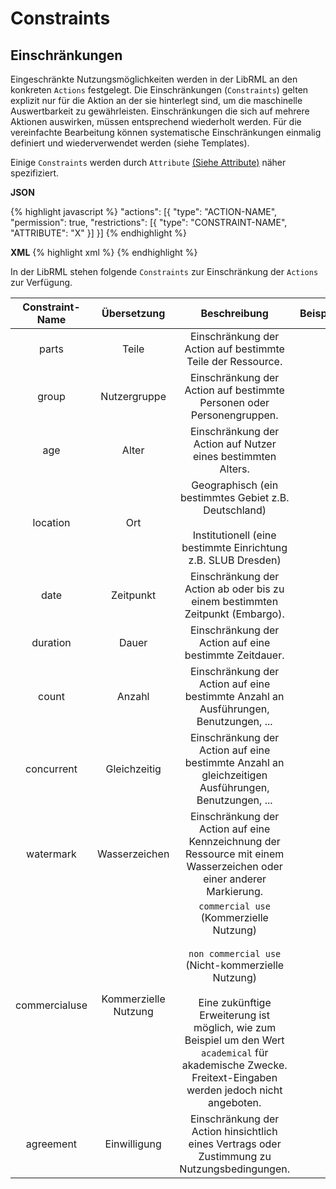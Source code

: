 # Constraints
## Einschränkungen

Eingeschränkte Nutzungsmöglichkeiten werden in der LibRML an den konkreten `Actions` festgelegt. Die Einschränkungen (`Constraints`) gelten explizit nur für die Aktion an der sie hinterlegt sind, um die maschinelle Auswertbarkeit zu gewährleisten. Einschränkungen die sich auf mehrere Aktionen auswirken, müssen entsprechend wiederholt werden. Für die vereinfachte Bearbeitung können systematische Einschränkungen einmalig definiert und wiederverwendet werden (siehe Templates).

Einige `Constraints` werden durch `Attribute` [(Siehe Attribute)](attributes.markdown) näher spezifiziert.

**JSON**

{% highlight javascript %}
"actions": [{
    "type": "ACTION-NAME",
    "permission": true,
    "restrictions": [{
        "type": "CONSTRAINT-NAME",
        "ATTRIBUTE": "X"
     }]
}]
{% endhighlight %}

**XML**
{% highlight xml %}
<action type="ACTION-NAME" permission="true">
  <restriction type="CONSTRAINT-NAME" ATTRIBUTE="X"/>
</action>
{% endhighlight %}

In der LibRML stehen folgende `Constraints` zur Einschränkung der `Actions` zur Verfügung.

| Constraint-Name | Übersetzung | Beschreibung | Beispiel |
| :--------------:| :---------: | :----------: |:-------: |
| parts | Teile | Einschränkung der Action auf bestimmte Teile der Ressource. | |
| group | Nutzergruppe | Einschränkung der Action auf bestimmte Personen oder Personengruppen. | |
| age | Alter | Einschränkung der Action auf Nutzer eines bestimmten Alters. | |
| location | Ort | Geographisch (ein bestimmtes Gebiet z.B. Deutschland)<br/><br/>Institutionell (eine bestimmte Einrichtung z.B. SLUB Dresden) | |
| date | Zeitpunkt | Einschränkung der Action ab oder bis zu einem bestimmten Zeitpunkt (Embargo). | |
| duration | Dauer | Einschränkung der Action auf eine bestimmte Zeitdauer. | |
| count | Anzahl | Einschränkung der Action auf eine bestimmte Anzahl an Ausführungen, Benutzungen, ... | |
| concurrent | Gleichzeitig | Einschränkung der Action auf eine bestimmte Anzahl an gleichzeitigen Ausführungen, Benutzungen, ... | |
| watermark | Wasserzeichen | Einschränkung der Action auf eine Kennzeichnung der Ressource mit einem Wasserzeichen oder einer anderer Markierung. | |
| commercialuse | Kommerzielle Nutzung | `commercial use` (Kommerzielle Nutzung)<br/><br/>`non commercial use` (Nicht-kommerzielle Nutzung)<br/><br/>Eine zukünftige Erweiterung ist möglich, wie zum Beispiel um den Wert `academical` für akademische Zwecke. Freitext-Eingaben werden jedoch nicht angeboten. | |
| agreement | Einwilligung | Einschränkung der Action hinsichtlich eines Vertrags oder Zustimmung zu Nutzungsbedingungen. | |
